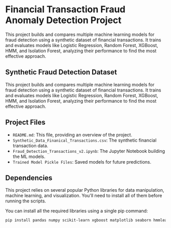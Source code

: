 # Financial Transaction Fraud Anomaly Detection Project
This project builds and compares multiple machine learning models for fraud detection using a synthetic dataset of financial transactions. It trains and evaluates models like Logistic Regression, Random Forest, XGBoost, HMM, and Isolation Forest, analyzing their performance to find the most effective approach.

## Synthetic Fraud Detection Dataset
This project builds and compares multiple machine learning models for fraud detection using a synthetic dataset of financial transactions. It trains and evaluates models like Logistic Regression, Random Forest, XGBoost, HMM, and Isolation Forest, analyzing their performance to find the most effective approach.

## Project Files
* `README.md`: This file, providing an overview of the project.
* `Synthetic_Data_Finanical_Transactions.csv`: The synthetic financial transaction data.
* `Fraud_Detection_Transactions_v2.ipynb`: The Jupyter Notebook building the ML models.
* `Trained Model Pickle Files`: Saved models for future predictions.

## Dependencies
This project relies on several popular Python libraries for data manipulation, machine learning, and visualization. You'll need to install all of them before running the scripts.

You can install all the required libraries using a single pip command:

```bash
pip install pandas numpy scikit-learn xgboost matplotlib seaborn hmmlearn
